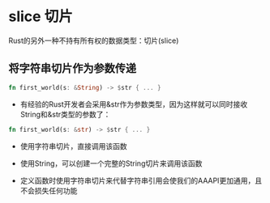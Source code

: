 # slice 切片

Rust的另外一种不持有所有权的数据类型：切片(slice)

## 将字符串切片作为参数传递
```rs
fn first_world(s: &String) -> $str { ... }
```
- 有经验的Rust开发者会采用&str作为参数类型，因为这样就可以同时接收String和&str类型的参数了：
```rs
fn first_world(s: &str) -> $str { ... }
```
- 使用字符串切片，直接调用该函数
- 使用String，可以创建一个完整的String切片来调用该函数

- 定义函数时使用字符串切片来代替字符串引用会使我们的AAAPI更加通用，且不会损失任何功能